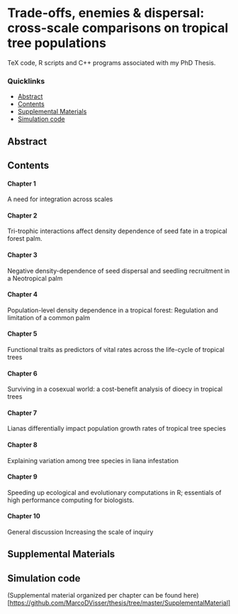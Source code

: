 Trade-offs, enemies & dispersal: cross-scale comparisons on tropical tree populations
=====

TeX code, R scripts and C++ programs associated with my PhD Thesis. 

### Quicklinks

-   [Abstract](#abstract)
-   [Contents](#contents)
-   [Supplemental Materials](#supplemental-materials)
-   [Simulation code](#simulation-code)
  

## Abstract

## Contents

#### Chapter 1
A need for integration across scales 

#### Chapter 2
Tri-trophic interactions affect density dependence of seed fate in a tropical forest palm. 

#### Chapter 3
Negative density-dependence of seed dispersal and seedling recruitment in a
Neotropical palm

#### Chapter 4
Population-level density dependence in a tropical forest:  Regulation and limitation of a common palm

#### Chapter 5
Functional traits as predictors of vital rates across the life-cycle of tropical trees

#### Chapter 6
Surviving in a cosexual world: a cost-benefit analysis of dioecy in tropical trees

#### Chapter 7
Lianas differentially impact population growth rates of tropical tree species

#### Chapter 8
Explaining variation among tree species in liana infestation 

#### Chapter 9
Speeding up ecological and evolutionary computations in R; essentials of high performance computing for biologists.

#### Chapter 10
General discussion
Increasing the scale of inquiry

## Supplemental Materials

## Simulation code

(Supplemental material organized per chapter can be found here)[https://github.com/MarcoDVisser/thesis/tree/master/SupplementalMaterial]
